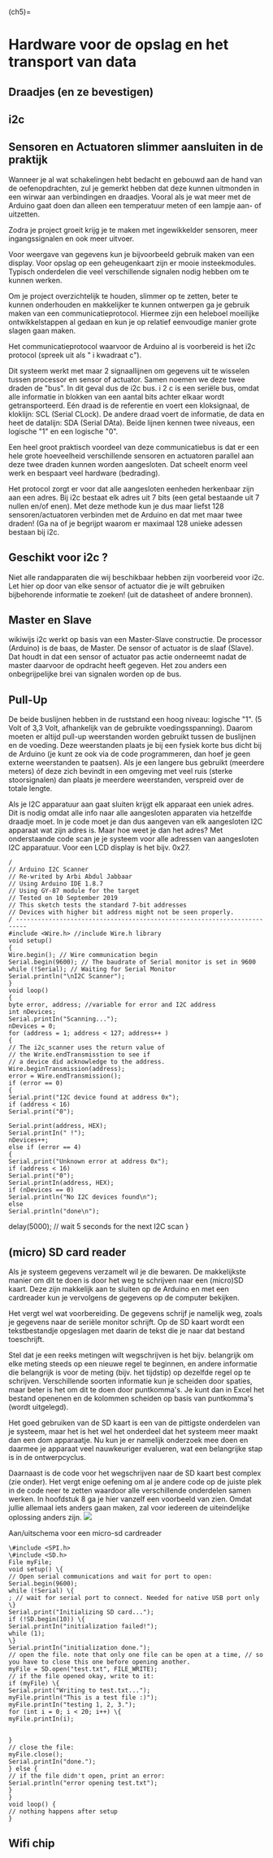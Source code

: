 (ch5)=

# Hardware voor de opslag en het transport van data 

## Draadjes (en ze bevestigen)

## i2c

## Sensoren en Actuatoren slimmer aansluiten in de praktijk

Wanneer je al wat schakelingen hebt bedacht en gebouwd aan de hand van de oefenopdrachten, zul je gemerkt hebben dat deze kunnen uitmonden in een wirwar aan verbindingen en draadjes. Vooral als je wat meer met de Arduino gaat doen dan alleen een temperatuur meten of een lampje aan- of uitzetten.

Zodra je project groeit krijg je te maken met ingewikkelder sensoren, meer ingangssignalen en ook meer uitvoer.

Voor weergave van gegevens kun je bijvoorbeeld gebruik maken van een display. Voor opslag op een geheugenkaart zijn er mooie insteekmodules. Typisch onderdelen die veel verschillende signalen nodig hebben om te kunnen werken.

Om je project overzichtelijk te houden, slimmer op te zetten, beter te kunnen onderhouden en makkelijker te kunnen ontwerpen ga je gebruik maken van een communicatieprotocol. Hiermee zijn een heleboel moeilijke ontwikkelstappen al gedaan en kun je op relatief eenvoudige manier grote slagen gaan maken.

Het communicatieprotocol waarvoor de Arduino al is voorbereid is het i2c protocol (spreek uit als " i kwadraat c").

Dit systeem werkt met maar 2 signaallijnen om gegevens uit te wisselen tussen processor en sensor of actuator. Samen noemen we deze twee draden de "bus". In dit geval dus de i2c bus.
i 2 c is een seriële bus, omdat alle informatie in blokken van een aantal bits achter elkaar wordt getransporteerd. Eén draad is de referentie en voert een kloksignaal, de kloklijn: SCL (Serial CLock). De andere draad voert de informatie, de data en heet de datalijn: SDA (Serial DAta). Beide lijnen kennen twee niveaus, een logische "1" en een logische "0".

Een heel groot praktisch voordeel van deze communicatiebus is dat er een hele grote hoeveelheid verschillende sensoren en actuatoren parallel aan deze twee draden kunnen worden aangesloten. Dat scheelt enorm veel werk en bespaart veel hardware (bedrading).

Het protocol zorgt er voor dat alle aangesloten eenheden herkenbaar zijn aan een adres. Bij i2c bestaat elk adres uit 7 bits (een getal bestaande uit 7 nullen en/of enen). Met deze methode kun je dus maar liefst 128 sensoren/actuatoren verbinden met de Arduino en dat met maar twee draden! (Ga na of je begrijpt waarom er maximaal 128 unieke adessen bestaan bij i2c.

## Geschikt voor i2c ?

Niet alle randapparaten die wij beschikbaar hebben zijn voorbereid voor i2c. Let hier op door van elke sensor of actuator die je wilt gebruiken bijbehorende informatie te zoeken! (uit de datasheet of andere bronnen).

## Master en Slave

wikiwijs
i2c werkt op basis van een Master-Slave constructie. De processor (Arduino) is de baas, de Master. De sensor of actuator is de slaaf (Slave). Dat houdt in dat een sensor of actuator pas actie onderneemt nadat de master daarvoor de opdracht heeft gegeven. Het zou anders een onbegrijpelijke brei van signalen worden op de bus.

## Pull-Up

De beide buslijnen hebben in de ruststand een hoog niveau: logische "1". (5 Volt of 3,3 Volt, afhankelijk van de gebruikte voedingsspanning). Daarom moeten er altijd pull-up weerstanden worden gebruikt tussen de buslijnen en de voeding. Deze weerstanden plaats je bij een fysiek korte bus dicht bij de Arduino (je kunt ze ook via de code programmeren, dan hoef je geen externe weerstanden te paatsen). Als je een langere bus gebruikt (meerdere meters) óf deze zich bevindt in een omgeving met veel ruis (sterke stoorsignalen) dan plaats je meerdere weerstanden, verspreid over de totale lengte.

Als je I2C apparatuur aan gaat sluiten krijgt elk apparaat een uniek adres. Dit is nodig omdat alle info naar alle aangesloten apparaten via hetzelfde draadje moet. In je code moet je dan dus aangeven van elk aangesloten I2C apparaat wat zijn adres is. Maar hoe weet je dan het adres? Met onderstaande code scan je je systeem voor alle adressen van aangesloten I2C apparatuur. Voor een LCD display is het bijv. 0x27.

```
/
// Arduino I2C Scanner
// Re-writed by Arbi Abdul Jabbaar
// Using Arduino IDE 1.8.7
// Using GY-87 module for the target
// Tested on 10 September 2019
// This sketch tests the standard 7-bit addresses
// Devices with higher bit address might not be seen properly.
/ -------------------------------------------------------------------------
#include <Wire.h> //include Wire.h library
void setup()
{
Wire.begin(); // Wire communication begin
Serial.begin(9600); // The baudrate of Serial monitor is set in 9600
while (!Serial); // Waiting for Serial Monitor
Serial.println("\nI2C Scanner");
}
void loop()
{
byte error, address; //variable for error and I2C address
int nDevices;
Serial.printIn("Scanning...");
nDevices = 0;
for (address = 1; address < 127; address++ )
{
// The i2c_scanner uses the return value of
// the Write.endTransmisstion to see if
// a device did acknowledge to the address.
Wire.beginTransmission(address);
error = Wire.endTransmission();
if (error == 0)
{
Serial.print("I2C device found at address 0x");
if (address < 16)
Serial.print("0");
```

```
Serial.print(address, HEX);
Serial.printIn(" !");
nDevices++;
else if (error == 4)
{
Serial.print("Unknown error at address 0x");
if (address < 16)
Serial.print("0");
Serial.printIn(address, HEX);
if (nDevices == 0)
Serial.println("No I2C devices found\n");
else
Serial.println("done\n");
```

delay(5000); // wait 5 seconds for the next I2C scan
\}

## (micro) SD card reader

Als je systeem gegevens verzamelt wil je die bewaren. De makkelijkste manier om dit te doen is door het weg te schrijven naar een (micro)SD kaart. Deze zijn makkelijk aan te sluiten op de Arduino en met een cardreader kun je vervolgens de gegevens op de computer bekijken.

Het vergt wel wat voorbereiding. De gegevens schrijf je namelijk weg, zoals je gegevens naar de seriële monitor schrijft. Op de SD kaart wordt een tekstbestandje opgeslagen met daarin de tekst die je naar dat bestand toeschrijft.

Stel dat je een reeks metingen wilt wegschrijven is het bijv. belangrijk om elke meting steeds op een nieuwe regel te beginnen, en andere informatie die belangrijk is voor de meting (bijv. het tijdstip) op dezelfde regel op te schrijven. Verschillende soorten informatie kun je scheiden door spaties, maar beter is het om dit te doen door puntkomma's. Je kunt dan in Excel het bestand openenen en de kolommen scheiden op basis van puntkomma's (wordt uitgelegd).

Het goed gebruiken van de SD kaart is een van de pittigste onderdelen van je systeem, maar het is het wel het onderdeel dat het systeem meer maakt dan een dom apparaatje. Nu kun je er namelijk onderzoek mee doen en daarmee je apparaat veel nauwkeuriger evalueren, wat een belangrijke stap is in de ontwerpcyclus.

Daarnaast is de code voor het wegschrijven naar de SD kaart best complex (zie onder). Het vergt enige oefening om al je andere code op de juiste plek in de code neer te zetten waardoor alle verschillende onderdelen samen werken. In hoofdstuk 8 ga je hier vanzelf een voorbeeld van zien. Omdat jullie allemaal iets anders gaan maken, zal voor iedereen de uiteindelijke oplossing anders zijn.
![](https://cdn.mathpix.com/cropped/2024_12_19_51786a43dd384a158ec8g-38.jpg?height=1117&width=1543&top_left_y=301&top_left_x=265)

Aan/uitschema voor een micro-sd cardreader
```{code-cell} C
\#include <SPI.h>
\#include <SD.h>
File myFile;
void setup() \{
// Open serial communications and wait for port to open:
Serial.begin(9600);
while (!Serial) \{
; // wait for serial port to connect. Needed for native USB port only
\}
Serial.print("Initializing SD card...");
if (!SD.begin(10)) \{
Serial.printIn("initialization failed!");
while (1);
\}
Serial.printIn("initialization done.");
// open the file. note that only one file can be open at a time, // so you have to close this one before opening another.
myFile = SD.open("test.txt", FILE_WRITE);
// if the file opened okay, write to it:
if (myFile) \{
Serial.print("Writing to test.txt...");
myFile.println("This is a test file :)");
myFile.printIn("testing 1, 2, 3.");
for (int i = 0; i < 20; i++) \{
myFile.printIn(i);


}
// close the file:
myFile.close();
Serial.printIn("done.");
} else {
// if the file didn't open, print an error:
Serial.println("error opening test.txt");
}
}
void loop() {
// nothing happens after setup
}
```


## Wifi chip
